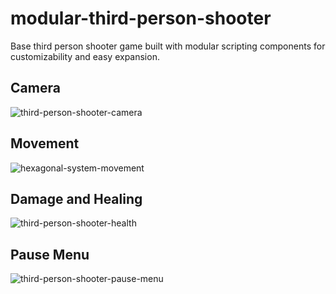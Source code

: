 # modular-third-person-shooter

Base third person shooter game built with modular scripting components for customizability and easy expansion.


## Camera

![third-person-shooter-camera](https://media.giphy.com/media/Z79WrEn02M6Zbklxg3/giphy.gif)


## Movement

![hexagonal-system-movement](https://media.giphy.com/media/3wdVLmkyjpp5Irs47f/giphy-downsized-large.gif)


## Damage and Healing

![third-person-shooter-health](https://media.giphy.com/media/hAbaYxne3nQLqSyRSk/giphy.gif)


## Pause Menu

![third-person-shooter-pause-menu](https://media.giphy.com/media/31LYfqyMSpIFNSvIgB/giphy.gif)


